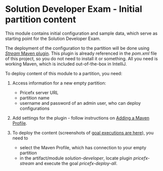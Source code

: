 # Solution Developer Exam - Initial partition content

This module contains initial configuration and sample data, which serve as starting point for the Solution Developer Exam.

The deployment of the configuration to the partition will be done using [_Stream_ Maven plugin](https://pricefx.atlassian.net/wiki/spaces/KB/pages/3806330885/Pricefx+Stream+Maven+Plugin).
This plugin is already referenced in the _pom.xml_ file of this project, so you do not need to install it or something.
All you need is working Maven, which is included out-of-the-box in IntelliJ.

To deploy content of this module to a partition, you need:

1. Access information for a new empty partition:
   * Pricefx server URL
   * partition name
   * username and password of an admin user, who can deploy configurations
   
2.  Add settings for the plugin - follow instructions on [Adding a Maven Profile](https://pricefx.atlassian.net/wiki/spaces/KB/pages/3804922316/Adding+a+Maven+Profile).

3. To deploy the content (screenshots of [goal executions are here](https://pricefx.atlassian.net/wiki/spaces/KB/pages/3807380252/Execute+Goals)), you need to
   * select the Maven Profile, which has connection to your empty partition 
   * in the artifact/module _solution-developer_, locate plugin _pricefx-stream_ and execute the goal _pricefx-deploy-all_.
